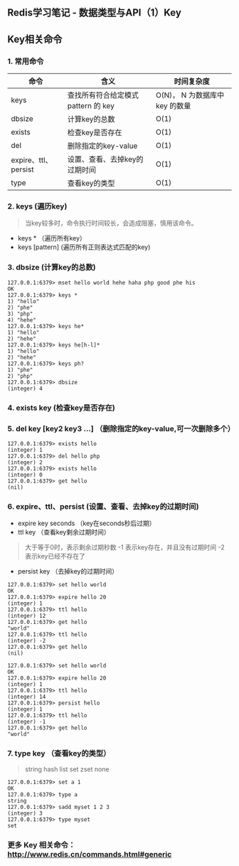 Redis学习笔记 - 数据类型与API（1）Key
---

## Key相关命令

### 1. 常用命令
命令|含义|时间复杂度
-|-|-
keys|查找所有符合给定模式 pattern 的 key|O(N)， N 为数据库中 key 的数量
dbsize|计算key的总数|O(1)
exists|检查key是否存在|O(1)
del|删除指定的key-value|O(1)
expire、ttl、persist|设置、查看、去掉key的过期时间|O(1)
type|查看key的类型|O(1)

### 2. keys (遍历key)
> 当key较多时，命令执行时间较长，会造成阻塞，慎用该命令。

* keys * （遍历所有key）
* keys [pattern] (遍历所有正则表达式匹配的key)
### 3. dbsize (计算key的总数)
```
127.0.0.1:6379> mset hello world hehe haha php good phe his
OK
127.0.0.1:6379> keys *
1) "hello"
2) "phe"
3) "php"
4) "hehe"
127.0.0.1:6379> keys he*
1) "hello"
2) "hehe"
127.0.0.1:6379> keys he[h-l]*
1) "hello"
2) "hehe"
127.0.0.1:6379> keys ph?
1) "phe"
2) "php"
127.0.0.1:6379> dbsize
(integer) 4
```

### 4. exists key (检查key是否存在)
### 5. del key [key2 key3 ...] （删除指定的key-value,可一次删除多个）
```
127.0.0.1:6379> exists hello
(integer) 1
127.0.0.1:6379> del hello php
(integer) 2
127.0.0.1:6379> exists hello
(integer) 0
127.0.0.1:6379> get hello
(nil)
```

### 6.  expire、ttl、persist (设置、查看、去掉key的过期时间)
* expire key seconds （key在seconds秒后过期）
* ttl key （查看key剩余过期时间）
> 大于等于0时，表示剩余过期秒数
> -1 表示key存在，并且没有过期时间
> -2 表示key已经不存在了

* persist key （去掉key的过期时间）
```
127.0.0.1:6379> set hello world
OK
127.0.0.1:6379> expire hello 20
(integer) 1
127.0.0.1:6379> ttl hello
(integer) 12
127.0.0.1:6379> get hello
"world"
127.0.0.1:6379> ttl hello
(integer) -2
127.0.0.1:6379> get hello
(nil)

127.0.0.1:6379> set hello world
OK
127.0.0.1:6379> expire hello 20
(integer) 1
127.0.0.1:6379> ttl hello
(integer) 14
127.0.0.1:6379> persist hello
(integer) 1
127.0.0.1:6379> ttl hello
(integer) -1
127.0.0.1:6379> get hello
"world"
```
### 7. type key （查看key的类型）
>  string 
>  hash 
>  list 
>  set 
>  zset 
>  none
```
127.0.0.1:6379> set a 1
OK
127.0.0.1:6379> type a
string
127.0.0.1:6379> sadd myset 1 2 3
(integer) 3
127.0.0.1:6379> type myset
set
```

###  更多 Key 相关命令：http://www.redis.cn/commands.html#generic
